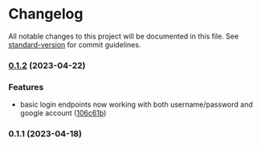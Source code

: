 # Changelog

All notable changes to this project will be documented in this file. See [standard-version](https://github.com/conventional-changelog/standard-version) for commit guidelines.

### [0.1.2](https://github.com/UPSxACE/chills-frontend/compare/v0.1.1...v0.1.2) (2023-04-22)


### Features

* basic login endpoints now working with both username/password and google account ([106c61b](https://github.com/UPSxACE/chills-frontend/commit/106c61b295e9624cc50bf26d6cbdd4dfd97fb7d8))

### 0.1.1 (2023-04-18)
